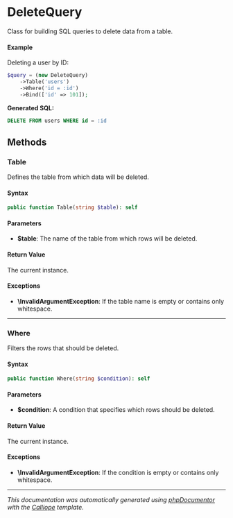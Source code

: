 # DeleteQuery

Class for building SQL queries to delete data from a table.

#### Example

Deleting a user by ID:

```php
$query = (new DeleteQuery)
    ->Table('users')
    ->Where('id = :id')
    ->Bind(['id' => 101]);
```

**Generated SQL:**
```sql
DELETE FROM users WHERE id = :id
```

## Methods

### Table

Defines the table from which data will be deleted.

#### Syntax

```php
public function Table(string $table): self
```

#### Parameters

- **$table**: The name of the table from which rows will be deleted.

#### Return Value

The current instance.

#### Exceptions

- **\InvalidArgumentException**: If the table name is empty or contains only whitespace.

---

### Where

Filters the rows that should be deleted.

#### Syntax

```php
public function Where(string $condition): self
```

#### Parameters

- **$condition**: A condition that specifies which rows should be deleted.

#### Return Value

The current instance.

#### Exceptions

- **\InvalidArgumentException**: If the condition is empty or contains only whitespace.

---

*This documentation was automatically generated using [phpDocumentor](http://www.phpdoc.org/) with the [Calliope](https://github.com/DaphneWebFramework/Calliope) template.*
